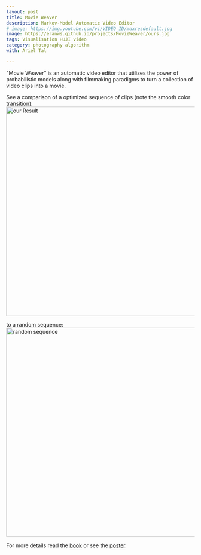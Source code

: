 ```yaml
---
layout: post
title: Movie Weaver
description: Markov-Model Automatic Video Editor
# image: https://img.youtube.com/vi/VIDEO_ID/maxresdefault.jpg
image: https://eranws.github.io/projects/MovieWeaver/ours.jpg
tags: Visualisation HUJI video
category: photography algorithm
with: Ariel Tal

---
```


"Movie Weaver" is an automatic video editor that utilizes the power of probabilistic models along with filmmaking paradigms to turn a collection of video clips into a movie.

See a comparison of a optimized sequence of clips (note the smooth color transition):
<img src="https://eranws.github.io/projects/MovieWeaver/ours.jpg" alt="our Result" width="560">

to a random sequence:  
<img src="https://eranws.github.io/projects/MovieWeaver/random.jpg" alt="random sequence" width="560">

For more details read the <a href="https://eranws.github.io/projects/MovieWeaver/book.pdf">book</a> or see the <a href="https://eranws.github.io/projects/MovieWeaver/poster.pdf">poster</a>

<!--
<p>Computer Engineering Final Project - HUJI</p>
Eran Weissenstern Ariel Tal
-->
